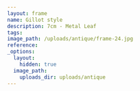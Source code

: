 ```yaml
---
layout: frame
name: Gillot style
description: 7cm - Metal Leaf
tags:
image_path: /uploads/antique/frame-24.jpg
reference:
_options:
  layout:
    hidden: true
  image_path:
    uploads_dir: uploads/antique
---
```

